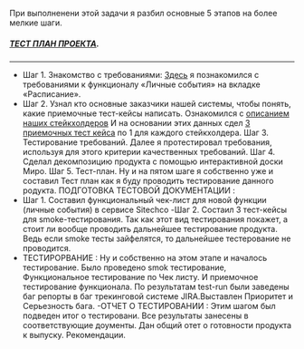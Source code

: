 При выполненени этой задачи я разбил основные 5 этапов на более мелкие шаги.

##### [ТЕСТ ПЛАН ПРОЕКТА](https://github.com/Igor-Maltcev/QA-tester/blob/main/Project_1/%D0%A2%D0%B5%D1%81%D1%82%D0%BF%D0%BB%D0%B0%D0%BD.PNG).
---
- Шаг 1. Знакомство с требованиями: [Здесь](https://skyengpublic.notion.site/6746e543d02c43879de0057cafe196b0/) я познакомился с требованиями к функционалу «Личные события» на вкладке «Расписание». 
 - Шаг 2.  Узнал кто основные заказчики нашей системы, чтобы понять, какие приемочные тест-кейсы написать. Ознакомился с [описанием наших стейкхолдеров](https://github.com/Igor-Maltcev/QA-tester/blob/main/Project_1/userstory.PNG/)
  И на основании этих данных сдел [3 приемочных тест кейса](https://github.com/Igor-Maltcev/QA-tester/blob/main/Project_1/%D0%9F%D1%80%D0%B8%D0%B5%D0%BC.%D0%A2%D0%9A.PNG) по 1 для каждого стейкхолдера.
  Шаг 3. Тестирование требований. Далее я протестировал требования, используя для этого критерии качественных требований.
  Шаг 4. Сделал декомпозицию продукта с помощью интерактивной доски Миро.
  Шаг 5. Тест-план. Ну и на пятом шаге я собственно уже и составил   Тест план как я буду проводить тестирование данного родукта.
 ПОДГОТОВКА ТЕСТОВОЙ ДОКУМЕНТАЦИИ : 
 - Шаг 1. Составил функциональный чек-лист для новой функции (личные события) в сервисе Sitechco
  -Шаг 2. Состаил  3 тест-кейсы для smoke-тестирования. Так как этот вид тестирования покажет, а стоит ли вообще проводить дальнейшее тестирование продукта.
  Ведь если smoke тесты зайфелятся, то дальнейшее тестерование не проводится.
 - ТЕСТИРОРВАНИЕ :
  Ну и собственно на этом этапе и началось тестирование. Было проведено smok тестирование,
  Функциональное тестирование по Чек листу. И приемочное тестирование функционала.
  По результатам test-run были заведены баг репорты в баг трекинговой системе JIRA.Выставлен Приоритет и Серьезность бага.
-ОТЧЕТ О ТЕСТИРОВАНИИ : 
Этим шагом был подведен итог о тестировани. Все результаты занесены в соответствующие доументы.
Дан общий отет о готовности продукта к выпуску. Рекомендации.
 
